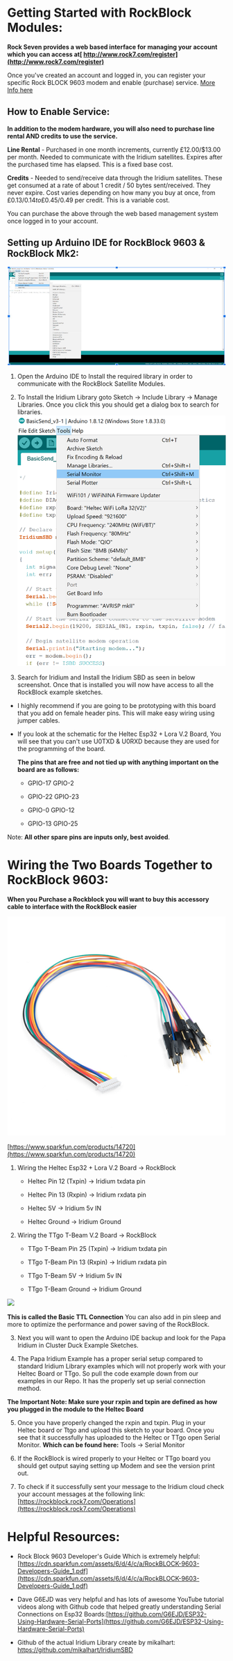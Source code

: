 # Getting Started with RockBlock Modules: 
**Rock Seven provides a web based interface for managing your account which you can access at[ http://www.rock7.com/register](http://www.rock7.com/register)**

Once you've created an account and logged in, you can register your specific Rock BLOCK 9603 modem and enable (purchase) service. [More Info here](https://docs.rockblock.rock7.com/docs/rockblock-management-system)

## How to Enable Service:
**In addition to the modem hardware, you will also need to purchase line rental AND credits to use the service.**

**Line Rental** - Purchased in one month increments, currently £12.00/$13.00 per month. Needed to communicate with the Iridium satellites. Expires after the purchased time has elapsed. This is a fixed base cost.

**Credits** - Needed to send/receive data through the Iridium satellites. These get consumed at a rate of about 1 credit / 50 bytes sent/received. They never expire. Cost varies depending on how many you buy at once, from £0.13/$0.14 to £0.45/$0.49 per credit. This is a variable cost.

You can purchase the above through the web based management system once logged in to your account.

## Setting up Arduino IDE for RockBlock 9603 & RockBlock Mk2:
![](/doc/assets/images/Rockblock_Library.jpg)

1. Open the Arduino IDE to Install the required library in order to communicate with the RockBlock Satellite Modules. 

2. To Install the Iridium Library goto Sketch → Include Library → Manage Libraries. Once you click this you should get a dialog box to search for libraries.  
![](/doc/assets/images/Rockblock_SerialMON.png)
3.  Search for Iridium and Install the Iridium SBD as seen in below screenshot. Once that is installed you will now have access to all the RockBlock example sketches.

* I highly recommend if you are going to be prototyping with this board that you add on female header pins. This will make easy wiring using jumper cables. 

* If you look at the schematic for the Heltec Esp32 + Lora V.2 Board, You will see that you can't use U0TXD & U0RXD because they are used for the programming of the board.

    **The pins that are free and not tied up with anything important on the board are as follows:**
    * GPIO-17  GPIO-2

    * GPIO-22  GPIO-23

    * GPIO-0    GPIO-12

    * GPIO-13  GPIO-25    

Note: **All other spare pins are inputs only, best avoided**.

# Wiring the Two Boards Together to RockBlock 9603:

**When you Purchase a Rockblock you will want to buy this accessory cable to interface with the RockBlock easier**

![](/doc/assets/images/Rockblock_cables.png)

[https://www.sparkfun.com/products/14720](https://www.sparkfun.com/products/14720)

1. Wiring the Heltec Esp32 + Lora V.2 Board → RockBlock

    * Heltec Pin 12 (Txpin) →  Iridium txdata pin
    
    * Heltec Pin 13 (Rxpin) → Iridium rxdata pin

    * Heltec 5V  → Iridium 5v IN

    * Heltec Ground → Iridium Ground

2. Wiring the TTgo T-Beam V.2 Board → RockBlock

    * TTgo T-Beam Pin 25 (Txpin) →  Iridium txdata pin

    * TTgo T-Beam Pin 13 (Rxpin) → Iridium rxdata pin

    * TTgo T-Beam 5V  → Iridium 5v IN

    * TTgo T-Beam Ground → Iridium Ground
    
    
![](/doc/assets/images/TTgo_rockblock_.jpg)

**This is called the Basic TTL Connection**  You can also add in pin sleep and more to optimize the performance and power saving of the RockBlock.

3. Next you will want to open the Arduino IDE backup and look for the Papa Iridium in  Cluster Duck Example Sketches.  

4. The Papa Iridium Example has a proper serial setup compared to standard Iridium Library examples which will not properly work with your Heltec Board or TTgo. So pull the code example down from our examples in our Repo. It has the properly set up serial connection method. 

**The Important Note: Make sure your rxpin and txpin are defined as how you plugged in the module to the Heltec Board** 

5. Once you have properly changed the rxpin and txpin. Plug in your Heltec board or Ttgo and upload this sketch to your board. Once you see that it successfully has uploaded to the Heltec or TTgo open Serial Monitor. **Which can be found here:** Tools → Serial Monitor

6. If the RockBlock is wired properly to your Heltec or TTgo board you should get output saying setting up Modem and see the version print out. 

7. To check if it successfully  sent your message to the Iridium cloud check your account messages at the following link: [https://rockblock.rock7.com/Operations](https://rockblock.rock7.com/Operations)

# Helpful Resources:

* Rock Block 9603 Developer's Guide Which is extremely helpful: [https://cdn.sparkfun.com/assets/6/d/4/c/a/RockBLOCK-9603-Developers-Guide_1.pdf](https://cdn.sparkfun.com/assets/6/d/4/c/a/RockBLOCK-9603-Developers-Guide_1.pdf)

* Dave G6EJD was very helpful and has lots of awesome YouTube tutorial videos along with Github code that helped greatly understanding Serial Connections on Esp32 Boards:[https://github.com/G6EJD/ESP32-Using-Hardware-Serial-Ports](https://github.com/G6EJD/ESP32-Using-Hardware-Serial-Ports)

* Github of the actual Iridium Library create by mikalhart: [https://github.com/mikalhart/IridiumSBD ](https://github.com/mikalhart/IridiumSBD)
